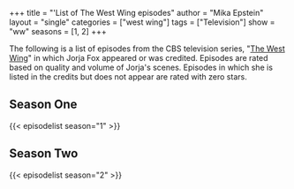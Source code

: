 +++
title = "'List of The West Wing episodes"
author = "Mika Epstein"
layout = "single"
categories = ["west wing"]
tags = ["Television"]
show = "ww"
seasons = [1, 2]
+++

The following is a list of episodes from the CBS television series, "[The West Wing](/library/actor/west-wing/)" in which Jorja Fox appeared or was credited. Episodes are rated based on quality and volume of Jorja's scenes. Episodes in which she is listed in the credits but does not appear are rated with zero stars. 

## Season One

{{< episodelist season="1" >}}

## Season Two

{{< episodelist season="2" >}}
